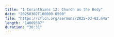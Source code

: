 ```yaml
---
title: "1 Corinthians 12: Church as the Body"
date: "20250302T100000-0500"
file: "https://cflcn.org/sermons/2025-03-02.m4a"
length: "14069587"
duration: "30:31"
---
```

